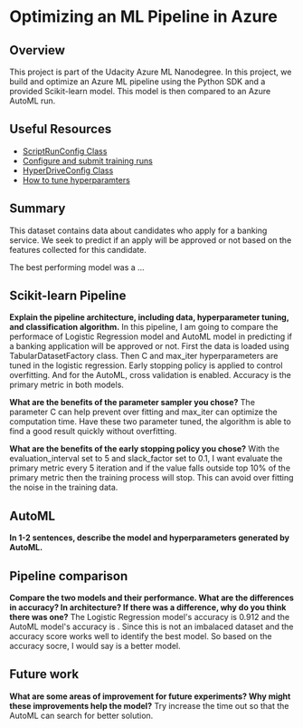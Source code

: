 # Optimizing an ML Pipeline in Azure

## Overview
This project is part of the Udacity Azure ML Nanodegree.
In this project, we build and optimize an Azure ML pipeline using the Python SDK and a provided Scikit-learn model.
This model is then compared to an Azure AutoML run.

## Useful Resources
- [ScriptRunConfig Class](https://docs.microsoft.com/en-us/python/api/azureml-core/azureml.core.scriptrunconfig?view=azure-ml-py)
- [Configure and submit training runs](https://docs.microsoft.com/en-us/azure/machine-learning/how-to-set-up-training-targets)
- [HyperDriveConfig Class](https://docs.microsoft.com/en-us/python/api/azureml-train-core/azureml.train.hyperdrive.hyperdriveconfig?view=azure-ml-py)
- [How to tune hyperparamters](https://docs.microsoft.com/en-us/azure/machine-learning/how-to-tune-hyperparameters)


## Summary
This dataset contains data about candidates who apply for a banking service. 
We seek to predict if an apply will be approved or not based on the features collected for this candidate.

The best performing model was a ...

## Scikit-learn Pipeline
**Explain the pipeline architecture, including data, hyperparameter tuning, and classification algorithm.**
In this pipeline, I am going to compare the performace of Logistic Regression model and AutoML model in predicting if a banking application will be approved or not.
First the data is loaded using TabularDatasetFactory class. Then C and max_iter hyperparameters are tuned in the logistic regression. Early stopping policy is applied to control overfitting.
And for the AutoML, cross validation is enabled. Accuracy is the primary metric in both models.

**What are the benefits of the parameter sampler you chose?**
The parameter C can help prevent over fitting and max_iter can optimize the computation time. 
Have these two parameter tuned, the algorithm is able to find a good result quickly without overfitting.

**What are the benefits of the early stopping policy you chose?**
With the evaluation_interval set to 5 and slack_factor set to 0.1, I want evaluate the primary metric every 5 iteration and if the value falls outside top 10% of the primary metric then 
the training process will stop. This can avoid over fitting the noise in the training data.

## AutoML
**In 1-2 sentences, describe the model and hyperparameters generated by AutoML.**

## Pipeline comparison
**Compare the two models and their performance. What are the differences in accuracy? In architecture? If there was a difference, why do you think there was one?**
The Logistic Regression model's accuracy is 0.912 and the AutoML model's accuracy is . Since this is not an imbalaced dataset and the accuracy score works well to identify the best
model. So based on the accuracy socre, I would say is a better model.
## Future work
**What are some areas of improvement for future experiments? Why might these improvements help the model?**
Try increase the time out so that the AutoML can search for better solution.

